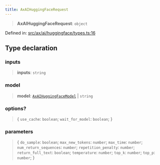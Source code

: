 ```yaml
---
title: AxAIHuggingFaceRequest
---
```


> **AxAIHuggingFaceRequest**: `object`

Defined in: [src/ax/ai/huggingface/types.ts:16](#apidocs/httpsgithubcomax-llmaxblob3b79ada8d723949fcd8a76c2b6f48cf69d8394f8srcaxaihuggingfacetypestsl16)

## Type declaration

<a id="inputs"></a>

### inputs

> **inputs**: `string`

<a id="model"></a>

### model

> **model**: [`AxAIHuggingFaceModel`](#apidocs/enumerationaxaihuggingfacemodel) \| `string`

### options?

> \{ `use_cache`: `boolean`; `wait_for_model`: `boolean`; \}

### parameters

> \{ `do_sample`: `boolean`; `max_new_tokens`: `number`; `max_time`: `number`; `num_return_sequences`: `number`; `repetition_penalty`: `number`; `return_full_text`: `boolean`; `temperature`: `number`; `top_k`: `number`; `top_p`: `number`; \}
